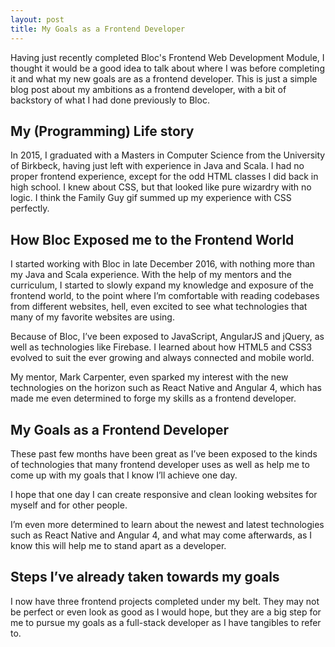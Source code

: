 ```yaml
---
layout: post
title: My Goals as a Frontend Developer
---
```


Having just recently completed Bloc's Frontend Web Development Module, I thought it would be a good idea to talk about where I was before completing it and what my new goals are as a frontend developer. This is just a simple blog post about my ambitions as a frontend developer, with a bit of backstory of what I had done previously to Bloc.

## My (Programming) Life story

In 2015, I graduated with a Masters in Computer Science from the University of Birkbeck, having just left with experience in Java and Scala. I had no proper frontend experience, except for the odd HTML classes I did back in high school.  I knew about CSS, but that looked like pure wizardry with no logic. I think the Family Guy gif summed up my experience with CSS perfectly. 

## How Bloc Exposed me to the Frontend World

I started working with Bloc in late December 2016, with nothing more than my Java and Scala experience. With the help of my mentors and the curriculum, I started to slowly expand my knowledge and exposure of the frontend world, to the point where I’m comfortable with reading codebases from different websites, hell, even excited to see what technologies that many of my favorite websites are using. 

Because of Bloc, I’ve been exposed to JavaScript, AngularJS and jQuery, as well as technologies like Firebase. I learned about how HTML5 and CSS3 evolved to suit the ever growing and always connected and mobile world. 

My mentor, Mark Carpenter, even sparked my interest with the new technologies on the horizon such as React Native and Angular 4, which has made me even determined to forge my skills as a frontend developer.

## My Goals as a Frontend Developer

These past few months have been great as I’ve been exposed to the kinds of technologies that many frontend developer uses as well as help me to come up with my goals that I know I’ll achieve one day. 

I hope that one day I can create responsive and clean looking websites for myself and for other people. 

I’m even more determined to learn about the newest and latest technologies such as React Native and Angular 4, and what may come afterwards, as I know this will help me to stand apart as a developer. 

## Steps I’ve already taken towards my goals

I now have three frontend projects completed under my belt. They may not be perfect or even look as good as I would hope, but they are a big step for me to pursue my goals as a full-stack developer as I have tangibles to refer to.
